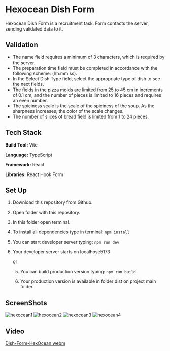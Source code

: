 
# Hexocean Dish Form

Hexocean Dish Form is a recruitment task. Form contacts the server, sending validated data to it.

## Validation

- The name field requires a minimum of 3 characters, which is required by the server.
- The preparation time field must be completed in accordance with the following scheme: (hh:mm:ss).
- In the Select Dish Type field, select the appropriate type of dish to see the next fields.
- The fields in the pizza molds are limited from 25 to 45 cm in increments of 0.1 cm, and the number of pieces is limited to 16 pieces and requires an even number.
- The spiciness scale is the scale of the spiciness of the soup. As the sharpness increases, the color of the scale changes.
- The number of slices of bread field is limited from 1 to 24 pieces.

## Tech Stack

**Build Tool:** Vite

**Language:** TypeScript

**Framework:** React

**Libraries:** React Hook Form



## Set Up 
1. Download this repository from Github.
2. Open folder with this repository.
3. In this folder open terminal.
4. To install all dependencies type in terminal:
`npm install`

5. You can start developer server typing:
`npm run dev`

6. Your developer server starts on localhost:5173

    or 

    5. You can build production version typing:
    `npm run build`

    6. Your production version is available in    folder dist on project main folder.

## ScreenShots
![hexocean1](https://github.com/ZwirekPL/hexocean-dish-form/assets/99488939/09bf9bc9-923f-4760-8a66-dfc33888317f)
![hexocean2](https://github.com/ZwirekPL/hexocean-dish-form/assets/99488939/5592698d-605e-4471-a450-3de641a06618)
![hexocean3](https://github.com/ZwirekPL/hexocean-dish-form/assets/99488939/d841b08b-fdce-4179-a67d-549f3a13fe77)
![hexocean4](https://github.com/ZwirekPL/hexocean-dish-form/assets/99488939/32c52eea-ceb7-447b-ba69-afac0e13468c)

## Video
[Dish-Form-HexOcean.webm](https://github.com/ZwirekPL/hexocean-dish-form/assets/99488939/74141a2f-b38a-48ab-9ccd-74c8a4c7f90c)

